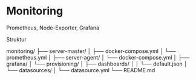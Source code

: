# Monitoring
Prometheus, Node-Exporter, Grafana

Struktur 

monitoring/
├── server-master/
│   ├── docker-compose.yml
│   └── prometheus.yml
│
├── server-agent/
│   └── docker-compose.yml
│
├── grafana/
│   └── provisioning/
│       ├── dashboards/
│       │   └── default.json
│       └── datasources/
│           └── datasource.yml
└── README.md
